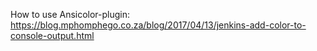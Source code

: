 How to use Ansicolor-plugin: https://blog.mphomphego.co.za/blog/2017/04/13/jenkins-add-color-to-console-output.html

